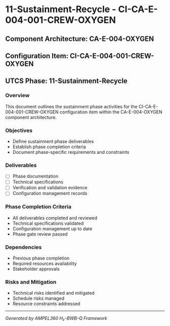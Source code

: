 # 11-Sustainment-Recycle - CI-CA-E-004-001-CREW-OXYGEN

## Component Architecture: CA-E-004-OXYGEN
## Configuration Item: CI-CA-E-004-001-CREW-OXYGEN
## UTCS Phase: 11-Sustainment-Recycle

### Overview
This document outlines the sustainment phase activities for the CI-CA-E-004-001-CREW-OXYGEN configuration item within the CA-E-004-OXYGEN component architecture.

### Objectives
- Define sustainment phase deliverables
- Establish phase completion criteria
- Document phase-specific requirements and constraints

### Deliverables
- [ ] Phase documentation
- [ ] Technical specifications
- [ ] Verification and validation evidence
- [ ] Configuration management records

### Phase Completion Criteria
- All deliverables completed and reviewed
- Technical specifications validated
- Configuration management up to date
- Phase gate review passed

### Dependencies
- Previous phase completion
- Required resources availability
- Stakeholder approvals

### Risks and Mitigation
- Technical risks identified and mitigated
- Schedule risks managed
- Resource constraints addressed

---
*Generated by AMPEL360 H₂-BWB-Q Framework*
